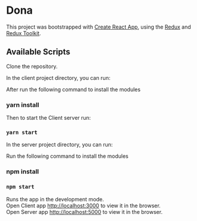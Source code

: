 # Dona

This project was bootstrapped with [Create React App](https://github.com/facebook/create-react-app), using the [Redux](https://redux.js.org/) and [Redux Toolkit](https://redux-toolkit.js.org/).

## Available Scripts

Clone the repository.

In the client project directory, you can run:

After run the following command to install the modules 
### yarn install

Then to start the Client server run:
### `yarn start`


In the server project directory, you can run:

Run the following command to install the modules 
### npm install

### `npm start`


Runs the app in the development mode.<br />
Open  Client app [http://localhost:3000](http://localhost:3000) to view it in the browser. <br/>
Open  Server app [http://localhost:5000](http://localhost:5000) to view it in the browser.



